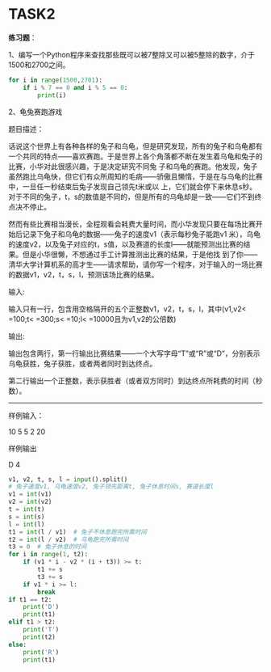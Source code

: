 # TASK2

**练习题**：



1、编写一个Python程序来查找那些既可以被7整除又可以被5整除的数字，介于1500和2700之间。

```python
for i in range(1500,2701):
    if i % 7 == 0 and i % 5 == 0:
        print(i)
```



2、龟兔赛跑游戏

题目描述：

话说这个世界上有各种各样的兔子和乌龟，但是研究发现，所有的兔子和乌龟都有一个共同的特点——喜欢赛跑。于是世界上各个角落都不断在发生着乌龟和兔子的比赛，小华对此很感兴趣，于是决定研究不同兔 子和乌龟的赛跑。他发现，兔子虽然跑比乌龟快，但它们有众所周知的毛病——骄傲且懒惰，于是在与乌龟的比赛中，一旦任一秒结束后兔子发现自己领先t米或以 上，它们就会停下来休息s秒。对于不同的兔子，t，s的数值是不同的，但是所有的乌龟却是一致——它们不到终点决不停止。

然而有些比赛相当漫长，全程观看会耗费大量时间，而小华发现只要在每场比赛开始后记录下兔子和乌龟的数据——兔子的速度v1（表示每秒兔子能跑v1 米），乌龟的速度v2，以及兔子对应的t，s值，以及赛道的长度l——就能预测出比赛的结果。但是小华很懒，不想通过手工计算推测出比赛的结果，于是他找 到了你——清华大学计算机系的高才生——请求帮助，请你写一个程序，对于输入的一场比赛的数据v1，v2，t，s，l，预测该场比赛的结果。



输入:

输入只有一行，包含用空格隔开的五个正整数v1，v2，t，s，l，其中(v1,v2< =100;t< =300;s< =10;l< =10000且为v1,v2的公倍数)



输出:

输出包含两行，第一行输出比赛结果——一个大写字母“T”或“R”或“D”，分别表示乌龟获胜，兔子获胜，或者两者同时到达终点。

第二行输出一个正整数，表示获胜者（或者双方同时）到达终点所耗费的时间（秒数）。

------

样例输入：

10 5 5 2 20

样例输出

D 4



```python
v1, v2, t, s, l = input().split()
# 兔子速度v1, 乌龟速度v2, 兔子领先距离t, 兔子休息时间s, 赛道长度l
v1 = int(v1)
v2 = int(v2)
t = int(t)
s = int(s)
l = int(l)
t1 = int(l / v1)  # 兔子不休息跑完所需时间
t2 = int(l / v2)  # 乌龟跑完所需时间
t3 = 0  # 兔子休息的时间
for i in range(1, t2):
    if (v1 * i - v2 * (i + t3)) >= t:
        t1 += s
        t3 += s
    if v1 * i >= l:
        break
if t1 == t2:
    print('D')
    print(t1)
elif t1 > t2:
    print('T')
    print(t2)
else:
    print('R')
    print(t1)

```
